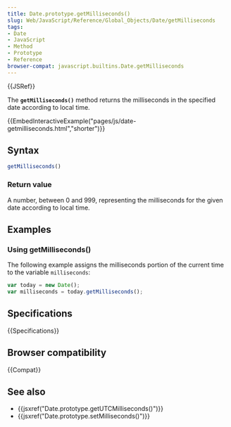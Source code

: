 ```yaml
---
title: Date.prototype.getMilliseconds()
slug: Web/JavaScript/Reference/Global_Objects/Date/getMilliseconds
tags:
- Date
- JavaScript
- Method
- Prototype
- Reference
browser-compat: javascript.builtins.Date.getMilliseconds
---
```

{{JSRef}}

The **`getMilliseconds()`** method returns the milliseconds in the specified
date according to local time.

{{EmbedInteractiveExample("pages/js/date-getmilliseconds.html","shorter")}}

## Syntax

```js
getMilliseconds()
```

### Return value

A number, between 0 and 999, representing the milliseconds for the given date
according to local time.

## Examples

### Using getMilliseconds()

The following example assigns the milliseconds portion of the current time to
the variable `milliseconds`:

```js
var today = new Date();
var milliseconds = today.getMilliseconds();
```

## Specifications

{{Specifications}}

## Browser compatibility

{{Compat}}

## See also

- {{jsxref("Date.prototype.getUTCMilliseconds()")}}
- {{jsxref("Date.prototype.setMilliseconds()")}}
